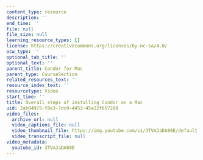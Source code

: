 ```yaml
---
content_type: resource
description: ''
end_time: ''
file: null
file_size: null
learning_resource_types: []
license: https://creativecommons.org/licenses/by-nc-sa/4.0/
ocw_type: ''
optional_tab_title: ''
optional_text: ''
parent_title: Condor for Mac
parent_type: CourseSection
related_resources_text: ''
resource_index_text: ''
resourcetype: Video
start_time: ''
title: Overall steps of installing Condor on a Mac
uid: 2ab04975-f8e3-7dc0-4453-45a22f657288
video_files:
  archive_url: null
  video_captions_file: null
  video_thumbnail_file: https://img.youtube.com/vi/3TVmJaDA80E/default.jpg
  video_transcript_file: null
video_metadata:
  youtube_id: 3TVmJaDA80E
---
```

